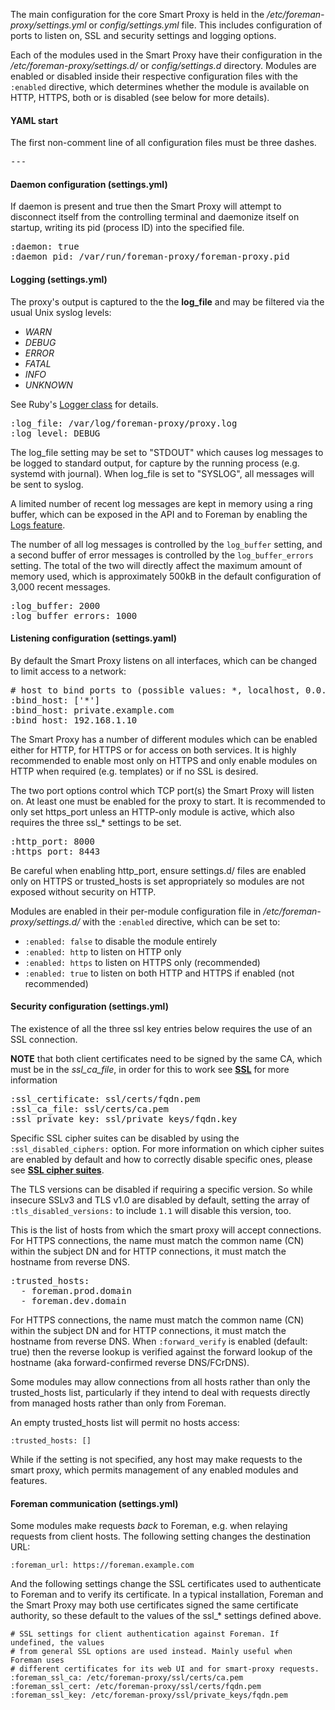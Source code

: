 The main configuration for the core Smart Proxy is held in the */etc/foreman-proxy/settings.yml* or *config/settings.yml* file.  This includes configuration of ports to listen on, SSL and security settings and logging options.

Each of the modules used in the Smart Proxy have their configuration in the */etc/foreman-proxy/settings.d/* or *config/settings.d* directory.  Modules are enabled or disabled inside their respective configuration files with the `:enabled` directive, which determines whether the module is available on HTTP, HTTPS, both or is disabled (see below for more details).

#### YAML start

The first non-comment line of all configuration files must be three dashes.

<pre>---</pre>

#### Daemon configuration (settings.yml)

If daemon is present and true then the Smart Proxy will attempt to disconnect itself from the controlling terminal and daemonize itself on startup, writing its pid (process ID) into the specified file.

<pre>
:daemon: true
:daemon_pid: /var/run/foreman-proxy/foreman-proxy.pid
</pre>

#### Logging (settings.yml)

The proxy's output is captured to the the **log_file** and may be filtered via the usual Unix syslog levels:

* *WARN*
* *DEBUG*
* *ERROR*
* *FATAL*
* *INFO*
* *UNKNOWN*

See Ruby's [Logger class](http://www.ruby-doc.org/stdlib/libdoc/logger/rdoc/classes/Logger.html) for details.

<pre>
:log_file: /var/log/foreman-proxy/proxy.log
:log_level: DEBUG
</pre>

The log_file setting may be set to "STDOUT" which causes log messages to be logged to standard output, for capture by the running process (e.g. systemd with journal).  When log_file is set to "SYSLOG", all messages will be sent to syslog.

A limited number of recent log messages are kept in memory using a ring buffer, which can be exposed in the API and to Foreman by enabling the [Logs feature](/manuals/{{page.version}}/index.html#4.3.13Logs).

The number of all log messages is controlled by the `log_buffer` setting, and a second buffer of error messages is controlled by the `log_buffer_errors` setting.  The total of the two will directly affect the maximum amount of memory used, which is approximately 500kB in the default configuration of 3,000 recent messages.

<pre>
:log_buffer: 2000
:log_buffer_errors: 1000
</pre>

#### Listening configuration (settings.yaml)

By default the Smart Proxy listens on all interfaces, which can be changed to limit access to a network:

<pre>
# host to bind ports to (possible values: *, localhost, 0.0.0.0)
:bind_host: ['*']
:bind_host: private.example.com
:bind_host: 192.168.1.10
</pre>

The Smart Proxy has a number of different modules which can be enabled either for HTTP, for HTTPS or for access on both services.  It is highly recommended to enable most only on HTTPS and only enable modules on HTTP when required (e.g. templates) or if no SSL is desired.

The two port options control which TCP port(s) the Smart Proxy will listen on.  At least one must be enabled for the proxy to start.  It is recommended to only set https_port unless an HTTP-only module is active, which also requires the three ssl_* settings to be set.

<pre>
:http_port: 8000
:https_port: 8443
</pre>

<div class="alert alert-info">Be careful when enabling http_port, ensure settings.d/ files are enabled only on HTTPS or trusted_hosts is set appropriately so modules are not exposed without security on HTTP.</div>

Modules are enabled in their per-module configuration file in */etc/foreman-proxy/settings.d/* with the `:enabled` directive, which can be set to:

* `:enabled: false` to disable the module entirely
* `:enabled: http` to listen on HTTP only
* `:enabled: https` to listen on HTTPS only (recommended)
* `:enabled: true` to listen on both HTTP and HTTPS if enabled (not recommended)

#### Security configuration (settings.yml)

The existence of all the three ssl key entries below requires the use of an SSL connection.

**NOTE** that both client certificates need to be signed by the same CA, which must be in the *ssl_ca_file*, in order for this to work
see [**SSL**](manuals/{{page.version}}/index.html#4.3.10SSL) for more information

<pre>
:ssl_certificate: ssl/certs/fqdn.pem
:ssl_ca_file: ssl/certs/ca.pem
:ssl_private_key: ssl/private_keys/fqdn.key
</pre>

Specific SSL cipher suites can be disabled by using the `:ssl_disabled_ciphers:` option. For more information on which cipher suites are enabled by default and how to correctly disable specific ones, please see [**SSL cipher suites**](manuals/{{page.version}}/index.html#ssl-cipher-suites).

The TLS versions can be disabled if requiring a specific version. So while insecure SSLv3 and TLS v1.0 are disabled by default, setting the array of `:tls_disabled_versions:` to include `1.1` will disable this version, too.

This is the list of hosts from which the smart proxy will accept connections.  For HTTPS connections, the name must match the common name (CN) within the subject DN and for HTTP connections, it must match the hostname from reverse DNS.

<pre>
:trusted_hosts:
  - foreman.prod.domain
  - foreman.dev.domain
</pre>

For HTTPS connections, the name must match the common name (CN) within the subject DN and for HTTP connections, it must match the hostname from reverse DNS.  When `:forward_verify` is enabled (default: true) then the reverse lookup is verified against the forward lookup of the hostname (aka forward-confirmed reverse DNS/FCrDNS).

Some modules may allow connections from all hosts rather than only the trusted_hosts list, particularly if they intend to deal with requests directly from managed hosts rather than only from Foreman.

An empty trusted_hosts list will permit no hosts access:

    :trusted_hosts: []

While if the setting is not specified, any host may make requests to the smart proxy, which permits management of any enabled modules and features.

#### Foreman communication (settings.yml)

Some modules make requests *back* to Foreman, e.g. when relaying requests from client hosts.  The following setting changes the destination URL:

    :foreman_url: https://foreman.example.com

And the following settings change the SSL certificates used to authenticate to Foreman and to verify its certificate.  In a typical installation, Foreman and the Smart Proxy may both use certificates signed the same certificate authority, so these default to the values of the ssl_* settings defined above.

    # SSL settings for client authentication against Foreman. If undefined, the values
    # from general SSL options are used instead. Mainly useful when Foreman uses
    # different certificates for its web UI and for smart-proxy requests.
    :foreman_ssl_ca: /etc/foreman-proxy/ssl/certs/ca.pem
    :foreman_ssl_cert: /etc/foreman-proxy/ssl/certs/fqdn.pem
    :foreman_ssl_key: /etc/foreman-proxy/ssl/private_keys/fqdn.pem
